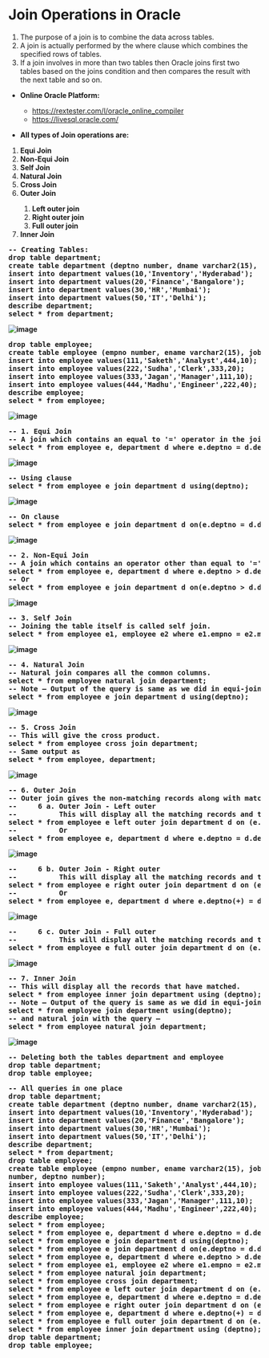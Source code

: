 # Join Operations in Oracle

1. The purpose of a join is to combine the data across tables.
2. A join is actually performed by the where clause which combines the specified rows of tables.
3. If a join involves in more than two tables then Oracle joins first two tables based on the joins condition and then compares the result with the next table and so on.

* **Online Oracle Platform:**
  * https://rextester.com/l/oracle_online_compiler
  * https://livesql.oracle.com/

* **All types of Join operations are:**

<ol start = "1.">
  <li><b> Equi Join </b></li>
  <li><b> Non-Equi Join </b></li>
  <li><b> Self Join </b></li>
  <li><b> Natural Join </b></li>
  <li><b> Cross Join </b></li>
  <li><b> Outer Join </b></li>
    <ol start = "a.">
    <li><b> Left outer join</b></li>
    <li><b> Right outer join</b></li>
    <li><b> Full outer join</b></li>
    </ol>
  <li><b> Inner Join </b></li>
</ol>
<b>
<pre>
-- Creating Tables:
drop table department;
create table department (deptno number, dname varchar2(15), loc varchar2(10));
insert into department values(10,'Inventory','Hyderabad');
insert into department values(20,'Finance','Bangalore');
insert into department values(30,'HR','Mumbai');
insert into department values(50,'IT','Delhi');
describe department;
select * from department;
</pre>

![image](https://github.com/toarnabtrainer/Oracle_Notes/assets/111301975/4a0dab9d-ec1d-4365-b8fd-34e25974e0e2)

<pre>
drop table employee;
create table employee (empno number, ename varchar2(15), job varchar2(10), mgr number, deptno number);
insert into employee values(111,'Saketh','Analyst',444,10);
insert into employee values(222,'Sudha','Clerk',333,20);
insert into employee values(333,'Jagan','Manager',111,10);
insert into employee values(444,'Madhu','Engineer',222,40);
describe employee;
select * from employee;
</pre>

![image](https://github.com/toarnabtrainer/Oracle_Notes/assets/111301975/2a343d4e-72ac-4044-aaca-274ef6be0da2)

<pre>
-- 1. Equi Join
-- A join which contains an equal to '=' operator in the joins condition.
select * from employee e, department d where e.deptno = d.deptno;
</pre>

![image](https://github.com/toarnabtrainer/Oracle_Notes/assets/111301975/b6373a1b-e7c8-4e95-9aed-481e72087cce)

<pre>
-- Using clause
select * from employee e join department d using(deptno);
</pre>

![image](https://github.com/toarnabtrainer/Oracle_Notes/assets/111301975/a46aca0c-8c6a-4626-9991-80e5f9e7e596)

<pre>
-- On clause
select * from employee e join department d on(e.deptno = d.deptno);
</pre>

![image](https://github.com/toarnabtrainer/Oracle_Notes/assets/111301975/2cddd50a-7097-4a5b-bde5-de5493771408)

<pre>
-- 2. Non-Equi Join
-- A join which contains an operator other than equal to '=' in the joins condition.
select * from employee e, department d where e.deptno > d.deptno;
-- Or
select * from employee e join department d on(e.deptno > d.deptno);
</pre>

![image](https://github.com/toarnabtrainer/Oracle_Notes/assets/111301975/7fe5cb9e-48d1-42f2-94db-1fb9c7fc96c9)

<pre>
-- 3. Self Join
-- Joining the table itself is called self join.
select * from employee e1, employee e2 where e1.empno = e2.mgr;
</pre>

![image](https://github.com/toarnabtrainer/Oracle_Notes/assets/111301975/235992ae-e40f-4aa9-80ae-dbcd953c5657)

<pre>
-- 4. Natural Join
-- Natural join compares all the common columns.
select * from employee natural join department;
-- Note – Output of the query is same as we did in equi-join with the query –
select * from employee e join department d using(deptno);
</pre>

![image](https://github.com/toarnabtrainer/Oracle_Notes/assets/111301975/2c4d5b23-fd1d-4aac-8c94-6b84d3e2a57b)

<pre>
-- 5. Cross Join
-- This will give the cross product.
select * from employee cross join department;
-- Same output as
select * from employee, department;
</pre>

![image](https://github.com/toarnabtrainer/Oracle_Notes/assets/111301975/611c0a23-3a5b-4c7f-8d63-7b22cb9a14a0)

<pre>
-- 6. Outer Join
-- Outer join gives the non-matching records along with matching records.
--     6 a. Outer Join - Left outer
--          This will display all the matching records and the records which are in left hand side table those that are not in right hand side table.
select * from employee e left outer join department d on (e.deptno = d.deptno);
--          Or
select * from employee e, department d where e.deptno = d.deptno(+);
</pre>

![image](https://github.com/toarnabtrainer/Oracle_Notes/assets/111301975/137587c8-eab8-440f-94a0-bd8093ae891d)

<pre>
--     6 b. Outer Join - Right outer
--          This will display all the matching records and the records which are in right hand side table those that are not in left hand side table.
select * from employee e right outer join department d on (e.deptno = d.deptno);
--          Or
select * from employee e, department d where e.deptno(+) = d.deptno;
</pre>

![image](https://github.com/toarnabtrainer/Oracle_Notes/assets/111301975/14b4c4be-83d7-4576-93f3-b3e45ae633f6)

<pre>
--     6 c. Outer Join - Full outer
--          This will display all the matching records and the non-matching records from both tables.
select * from employee e full outer join department d on (e.deptno = d.deptno);
</pre>

![image](https://github.com/toarnabtrainer/Oracle_Notes/assets/111301975/fbb5b3ec-1022-408c-9827-8e43f1d30eba)

<pre>
-- 7. Inner Join
-- This will display all the records that have matched.
select * from employee inner join department using (deptno);
-- Note – Output of the query is same as we did in equi-join with the query –
select * from employee join department using(deptno);
-- and natural join with the query –
select * from employee natural join department;
</pre>


![image](https://github.com/toarnabtrainer/Oracle_Notes/assets/111301975/a34131b0-2925-4e41-9d8b-a71fa951c6d5)

<pre>
-- Deleting both the tables department and employee
drop table department;
drop table employee;
</pre>

<pre>
-- All queries in one place
drop table department;
create table department (deptno number, dname varchar2(15), loc varchar2(10));
insert into department values(10,'Inventory','Hyderabad');
insert into department values(20,'Finance','Bangalore');
insert into department values(30,'HR','Mumbai');
insert into department values(50,'IT','Delhi');
describe department;
select * from department;
drop table employee;
create table employee (empno number, ename varchar2(15), job varchar2(10), mgr
number, deptno number);
insert into employee values(111,'Saketh','Analyst',444,10);
insert into employee values(222,'Sudha','Clerk',333,20);
insert into employee values(333,'Jagan','Manager',111,10);
insert into employee values(444,'Madhu','Engineer',222,40);
describe employee;
select * from employee;
select * from employee e, department d where e.deptno = d.deptno;
select * from employee e join department d using(deptno);
select * from employee e join department d on(e.deptno = d.deptno);
select * from employee e, department d where e.deptno > d.deptno;
select * from employee e1, employee e2 where e1.empno = e2.mgr;
select * from employee natural join department;
select * from employee cross join department;
select * from employee e left outer join department d on (e.deptno = d.deptno);
select * from employee e, department d where e.deptno = d.deptno(+);
select * from employee e right outer join department d on (e.deptno = d.deptno);
select * from employee e, department d where e.deptno(+) = d.deptno;
select * from employee e full outer join department d on (e.deptno = d.deptno);
select * from employee inner join department using (deptno);
drop table department;
drop table employee;
</pre>
</b>
